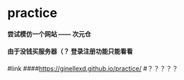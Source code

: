 # practice
#### 尝试模仿一个网站 —— 次元仓
#### 由于没钱买服务器（？ 登录注册功能只能看看

#link
####https://ginellexd.github.io/practice/
#？？？？？
